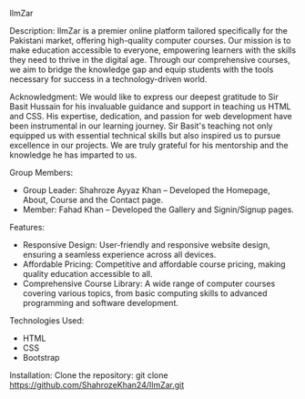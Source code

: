IlmZar

Description:
IlmZar is a premier online platform tailored specifically for the Pakistani market, offering high-quality computer courses. Our mission is to make education accessible to everyone, empowering learners with the skills they need to thrive in the digital age. Through our comprehensive courses, we aim to bridge the knowledge gap and equip students with the tools necessary for success in a technology-driven world.

Acknowledgment:
We would like to express our deepest gratitude to Sir Basit Hussain for his invaluable guidance and support in teaching us HTML and CSS. His expertise, dedication, and passion for web development have been instrumental in our learning journey. Sir Basit's teaching not only equipped us with essential technical skills but also inspired us to pursue excellence in our projects. We are truly grateful for his mentorship and the knowledge he has imparted to us.

Group Members:
- Group Leader: Shahroze Ayyaz Khan – Developed the Homepage, About, Course and the Contact page.
- Member: Fahad Khan – Developed the Gallery and Signin/Signup pages.

Features:
- Responsive Design: User-friendly and responsive website design, ensuring a seamless experience across all devices.
- Affordable Pricing: Competitive and affordable course pricing, making quality education accessible to all.
- Comprehensive Course Library: A wide range of computer courses covering various topics, from basic computing skills to advanced programming and software development.

Technologies Used:
-	HTML
-	CSS
-	Bootstrap

Installation: Clone the repository: git clone https://github.com/ShahrozeKhan24/IlmZar.git
